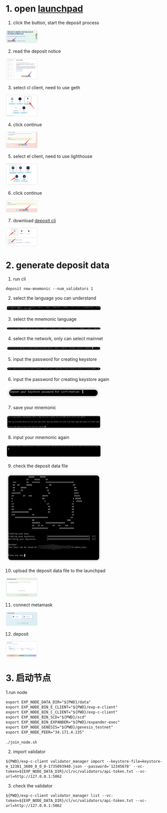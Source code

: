 # 1. open [launchpad](http://localhost:3000/)

1. click the button, start the deposit process  
<img src="images/image-0.png"  style="zoom: 10%;" />

2. read the deposit notice
<img src="images/image-1.png"  style="zoom: 10%;" />

3. select cl client, need to use geth
<img src="images/image-2.png"  style="zoom: 10%;" />

4. click continue
<img src="images/image-3.png"  style="zoom: 10%;" />

5. select el client, need to use lighthouse
<img src="images/image-4.png"  style="zoom: 10%;" />

6. click continue
<img src="images/image-5.png"  style="zoom: 10%;" />

7. download [deposit cli](https://github.com/ethereum/staking-deposit-cli/releases)
<img src="images/image-6.png"  style="zoom: 10%;" />

# 2. generate deposit data
1. run cli 
```
deposit new-mnemonic --num_validators 1
```
2. select the language you can understand
<img src="images/image-7.png"  style="zoom: 30%;" />

3. select the mnemonic language
<img src="images/image-8.png"  style="zoom: 30%;" />

4. select the network, only can select mainnet
<img src="images/image-9.png"  style="zoom: 30%;" />

5. input the password for creating keystore
<img src="images/image-10.png"  style="zoom: 30%;" />

6. input the password for creating keystore again
<img src="images/image-11.png"  style="zoom: 30%;" />

7. save your mnemonic
<img src="images/image-12.png"  style="zoom: 30%;" />

8. input your mnemonic again
<img src="images/image-13.png"  style="zoom: 30%;" />

9. check the deposit data file
<img src="images/image-14.png"  style="zoom: 30%;" />

10. upload the deposit data file to the launchpad
<img src="images/image-15.png"  style="zoom: 10%;" />

11. connect metamask
<img src="images/image-16.png"  style="zoom: 10%;" />

12. deposit
<img src="images/image-17.png"  style="zoom: 10%;" />

# 3. 启动节点
1.run node
```
export EXP_NODE_DATA_DIR="${PWD}/data"
export EXP_NODE_BIN_E_CLIENT="${PWD}/exp-e-client"
export EXP_NODE_BIN_C_CLIENT="${PWD}/exp-c-client"
export EXP_NODE_BIN_SCD="${PWD}/scd"
export EXP_NODE_BIN_EXPANDER="${PWD}/expander-exec"
export EXP_NODE_GENESIS="${PWD}/genesis_testnet"
export EXP_NODE_PEER="34.171.4.135"

./join_node.sh
```

2. import validator
```
${PWD}/exp-c-client validator_manager import --keystore-file=keystore-m_12381_3600_0_0_0-1735093940.json --password='12345678' --vc-token=${EXP_NODE_DATA_DIR}/cl/vc/validators/api-token.txt --vc-url=http://127.0.0.1:5062
```

3. check the validator
```
${PWD}/exp-c-client validator_manager list --vc-token=${EXP_NODE_DATA_DIR}/cl/vc/validators/api-token.txt --vc-url=http://127.0.0.1:5062
```